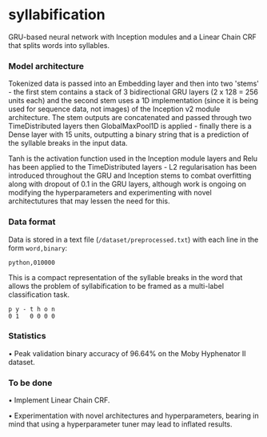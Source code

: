 # syllabification
GRU-based neural network with Inception modules and a Linear Chain CRF that splits words into syllables.

### Model architecture
Tokenized data is passed into an Embedding layer and then into two 'stems' - the first stem contains a stack of 3 bidirectional GRU layers (2 x 128 = 256 units each) and the second stem uses a 1D implementation (since it is being used for sequence data, not images) of the Inception v2 module architecture. The stem outputs are concatenated and passed through two TimeDistributed layers then GlobalMaxPool1D is applied - finally there is a Dense layer with 15 units, outputting a binary string that is a prediction of the syllable breaks in the input data.

Tanh is the activation function used in the Inception module layers and Relu has been applied to the TimeDistributed layers - L2 regularisation has been introduced throughout the GRU and Inception stems to combat overfitting along with dropout of 0.1 in the GRU layers, although work is ongoing on modifying the hyperparameters and experimenting with novel architectutures that may lessen the need for this.

### Data format
Data is stored in a text file (`/dataset/preprocessed.txt`) with each line in the form `word,binary`:
```
python,010000
```
This is a compact representation of the syllable breaks in the word that allows the problem of syllabification to be framed as a multi-label classification task.
```
p y - t h o n
0 1   0 0 0 0
```

### Statistics
• Peak validation binary accuracy of 96.64% on the Moby Hyphenator II dataset.

### To be done
• Implement Linear Chain CRF.

• Experimentation with novel architectures and hyperparameters, bearing in mind that using a hyperparameter tuner may lead to inflated results.
